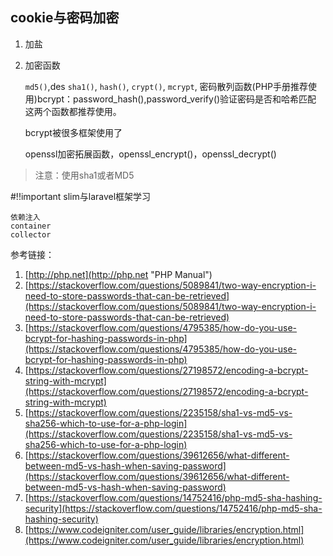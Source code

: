 ## cookie与密码加密

1. 加盐

2. 加密函数

	`md5()`,des
	`sha1()`,
	`hash()`,
	`crypt()`,
	`mcrypt`,
	密码散列函数(PHP手册推荐使用)bcrypt：password_hash(),password_verify()验证密码是否和哈希匹配
	这两个函数都推荐使用。
	
	bcrypt被很多框架使用了

	openssl加密拓展函数，openssl_encrypt()，openssl_decrypt()

> 注意：使用sha1或者MD5

#!!important
slim与laravel框架学习

	依赖注入
	container
	collector

参考链接：

1. [http://php.net](http://php.net "PHP Manual")
2. [https://stackoverflow.com/questions/5089841/two-way-encryption-i-need-to-store-passwords-that-can-be-retrieved](https://stackoverflow.com/questions/5089841/two-way-encryption-i-need-to-store-passwords-that-can-be-retrieved)
3. [https://stackoverflow.com/questions/4795385/how-do-you-use-bcrypt-for-hashing-passwords-in-php](https://stackoverflow.com/questions/4795385/how-do-you-use-bcrypt-for-hashing-passwords-in-php)
4. [https://stackoverflow.com/questions/27198572/encoding-a-bcrypt-string-with-mcrypt](https://stackoverflow.com/questions/27198572/encoding-a-bcrypt-string-with-mcrypt)
5. [https://stackoverflow.com/questions/2235158/sha1-vs-md5-vs-sha256-which-to-use-for-a-php-login](https://stackoverflow.com/questions/2235158/sha1-vs-md5-vs-sha256-which-to-use-for-a-php-login)
6. [https://stackoverflow.com/questions/39612656/what-different-between-md5-vs-hash-when-saving-password](https://stackoverflow.com/questions/39612656/what-different-between-md5-vs-hash-when-saving-password)
7. [https://stackoverflow.com/questions/14752416/php-md5-sha-hashing-security](https://stackoverflow.com/questions/14752416/php-md5-sha-hashing-security)
8. [https://www.codeigniter.com/user_guide/libraries/encryption.html](https://www.codeigniter.com/user_guide/libraries/encryption.html)